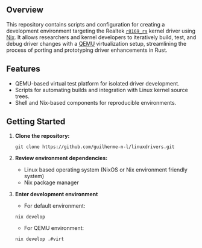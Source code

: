 ## Overview

This repository contains scripts and configuration for creating a development environment targeting the Realtek [`r8169_rs`](https://github.com/guilherme-n-l/r8169_rs) kernel driver using [Nix](https://nixos.org). It allows researchers and kernel developers to iteratively build, test, and debug driver changes with a [QEMU](https://www.qemu.org/) virtualization setup, streamlining the process of porting and prototyping driver enhancements in Rust.

## Features

- QEMU-based virtual test platform for isolated driver development.
- Scripts for automating builds and integration with Linux kernel source trees.
- Shell and Nix-based components for reproducible environments.

## Getting Started

1. **Clone the repository:**
   ```
   git clone https://github.com/guilherme-n-l/linuxdrivers.git
   ```
2. **Review environment dependencies:**
   - Linux based operating system (NixOS or Nix environment friendly system)
   - Nix package manager

3. **Enter development environment**
   - For default environment:
   ```
   nix develop
   ```
   - For QEMU environment:
   ``` 
   nix develop .#virt
   ```
